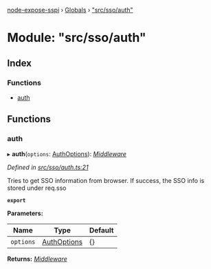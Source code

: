 [node-expose-sspi](../README.md) › [Globals](../globals.md) › ["src/sso/auth"](_src_sso_auth_.md)

# Module: "src/sso/auth"

## Index

### Functions

* [auth](_src_sso_auth_.md#auth)

## Functions

###  auth

▸ **auth**(`options`: [AuthOptions](../interfaces/_src_sso_interfaces_.authoptions.md)): *[Middleware](_src_sso_interfaces_.md#middleware)*

*Defined in [src/sso/auth.ts:21](https://github.com/jlguenego/node-expose-sspi/blob/45f90aa/src/sso/auth.ts#L21)*

Tries to get SSO information from browser. If success, the SSO info
is stored under req.sso

**`export`** 

**Parameters:**

Name | Type | Default |
------ | ------ | ------ |
`options` | [AuthOptions](../interfaces/_src_sso_interfaces_.authoptions.md) | {} |

**Returns:** *[Middleware](_src_sso_interfaces_.md#middleware)*
